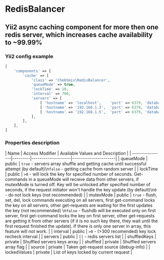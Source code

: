 # RedisBalancer
## Yii2 async caching component for more then one redis server, which increases cache availability to ~99.99%

### Yii2 config example
```php
[
    'components' => [
        'cache' => [
            'class' => 'СhebSmix\RedisBalancer',
            'queueMode' => true,
            'lockTime' => 10,
            'interval' => 700,
            'servers' => [
                [ 'hostname' => 'localhost',    'port' => 6379, 'database' => 0 ],
                [ 'hostname' => '192.168.1.3',  'port' => 6379, 'database' => 0 ],
                [ 'hostname' => '192.168.1.5',  'port' => 6379, 'database' => 0 ],
            ],
        ],
    ],
]
```

### Properties description
| Name | Access Modifier | Available Values and Description |
| ----------------|---------|--------------------|----------------------|
| queueMode | public | `true` - servers array shuffle and getting cache until successful attempt (by default)\n`false` - getting cache from random server |
| lockTime | public | `>0` - will lock the key for specified number of seconds. Get-commands in a queueMode will recieve data from other servers, if mutexMode is turned off. Key will be unlocked after specified number of seconds, if the request initiator won't handle the key update (by default)\n`0` - do not lock keys (not recommended) |
| mutexMode | public | `true` - flush, set, del, lock commands executing on all servers, first get-command locks the key on all servers, other get-requests are waiting for the first updates the key (not recommended) \n`false` - flushdb will be executed only on first server, first get-command locks the key on first server, other get-requests are getting it from other servers (if it is no such key there, they wait until the first request finished the update). If there is only one server in array, this feature will not work. |
| interval | public | `>0` - (>300 recomended) key lock recheck interval |
| servers | public | `[]` - redis servers list |
| shuffledKeys | private | Shuffled servers keys array |
| shuffled | private | Shuffled servers array flag |
| source | private | Taken get-request source (debug-info) |
| lockedValues | private | List of keys locked by current request |
